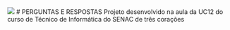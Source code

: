 <img src="https://i.ibb.co/SsDPcS7/Logomarca-feminina-gr-fica-ilustra-o-de-comunica-o.png">
# PERGUNTAS E RESPOSTAS
Projeto desenvolvido na aula da UC12 do curso de Técnico de Informática do SENAC de três corações
